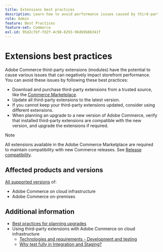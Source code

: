```yaml
---
title: Extensions best practices
description: Learn how to avoid performance issues caused by third-party Adobe Commerce extensions.
role: Admin
feature: Best Practices
feature-set: Commerce
exl-id: 95d2c7bf-fd2f-4c98-8293-96d69b86341f
---
```

# Extensions best practices

Adobe Commerce third-party extensions (modules) have the potential to cause various issues that can negatively impact storefront performance. You can avoid these issues by following these best practices:

- Download and purchase third-party extensions from a trusted source, like the [Commerce Marketplace](https://marketplace.magento.com/extensions.html).
- Update all third-party extensions to the latest version. 
- If you cannot keep your third-party extensions updated, consider using different extensions.
- When planning an upgrade to a new version of Adobe Commerce, verify that installed third-party extensions are compatible with the new version, and upgrade the extensions if required.

>[!NOTE]
>
> All extensions available in the Adobe Commerce Marketplace are required to maintain compatibility with new Commerce releases. See [Release compatibility](https://developer.adobe.com/commerce/marketplace/guides/sellers/compatibility/releases/).

## Affected products and versions

[All supported versions](../../../release/versions.md) of:

- Adobe Commerce on cloud infrastructure
- Adobe Commerce on-premises

## Additional information

- [Best practices for planning upgrades](../../../upgrade/prepare/best-practices.md)
- Using third-party extensions with Adobe Commerce on cloud infrastructure
  - [Technologies and requirements - Development and testing](https://devdocs.magento.com/cloud/requirements/cloud-requirements.html#cloud-req-devtest)
  - [Why test fully in Integration and Staging?](https://devdocs.magento.com/cloud/live/live.html#whytest)
